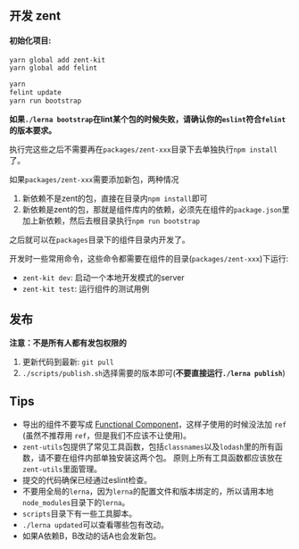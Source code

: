 ## 开发 zent

#### 初始化项目:

```bash
yarn global add zent-kit
yarn global add felint

yarn
felint update
yarn run bootstrap
```

**如果`./lerna bootstrap`在lint某个包的时候失败，请确认你的`eslint`符合`felint`的版本要求。**

执行完这些之后不需要再在`packages/zent-xxx`目录下去单独执行`npm install`了。

如果`packages/zent-xxx`需要添加新包，两种情况

1. 新依赖不是zent的包，直接在目录内`npm install`即可
2. 新依赖是zent的包，那就是组件库内的依赖，必须先在组件的`package.json`里加上新依赖，然后去根目录执行`npm run bootstrap`

之后就可以在`packages`目录下的组件目录内开发了。

开发时一些常用命令，这些命令都需要在组件的目录(`packages/zent-xxx`)下运行:

* `zent-kit dev`: 启动一个本地开发模式的server
* `zent-kit test`: 运行组件的测试用例

## 发布

**注意：不是所有人都有发包权限的**

1. 更新代码到最新: `git pull`
2. `./scripts/publish.sh`选择需要的版本即可(**不要直接运行`./lerna publish`**)

## Tips

* 导出的组件不要写成 [Functional Component](https://facebook.github.io/react/docs/refs-and-the-dom.html#refs-and-functional-components)，这样子使用的时候没法加 `ref` (虽然不推荐用 `ref`，但是我们不应该不让使用)。
* `zent-utils`包提供了常见工具函数，包括`classnames`以及`lodash`里的所有函数，请不要在组件内部单独安装这两个包。
  原则上所有工具函数都应该放在`zent-utils`里面管理。
* 提交的代码确保已经通过eslint检查。
* 不要用全局的`lerna`，因为`lerna`的配置文件和版本绑定的，所以请用本地`node_modules`目录下的`lerna`。
* `scripts`目录下有一些工具脚本。
* `./lerna updated`可以查看哪些包有改动。
* 如果A依赖B，B改动的话A也会发新包。
